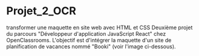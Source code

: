 # Projet_2_OCR
transformer une maquette en site web avec HTML et CSS
Deuxième projet du parcours "Développeur d'application JavaScript React" chez OpenClassrooms. L'objectif est d'intégrer la maquette d'un site de planification de vacances nommé "Booki" (voir l'image ci-dessous).

